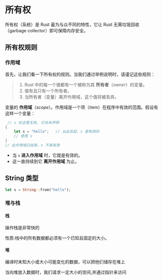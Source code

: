 # 所有权

所有权（系统）是 Rust 最为与众不同的特性，它让 Rust 无需垃圾回收（garbage collector）即可保障内存安全。

## 所有权规则

### 作用域

首先，让我们看一下所有权的规则。当我们通过举例说明时，请谨记这些规则：

> 1. Rust 中的每一个值都有一个被称为其 **所有者**（*owner*）的变量。
> 2. 值有且只有一个所有者。
> 3. 当所有者（变量）离开作用域，这个值将被丢弃。

变量的 **作用域**（*scope*）。作用域是一个项（item）在程序中有效的范围。假设有这样一个变量：

```rust
 // s 在这里无效, 它尚未声明
{                     
    let s = "hello";   // 从此处起，s 是有效的
    // 使用 s
}
// 此作用域已结束，s 不再有效
```

- 当 `s` **进入作用域** 时，它就是有效的。
- 这一直持续到它 **离开作用域** 为止。

## String 类型



```rust
let s = String::from("hello");
```



### 堆与栈

#### 栈

操作栈是非常快的

性质:栈中的所有数据都必须有一个已知且固定的大小。

#### 堆

编译时未知大小或大小可能变化的数据，可以把他们储存在堆上

当向堆放入数据时，我们请求一定大小的空间,并通过指针来访问



 

